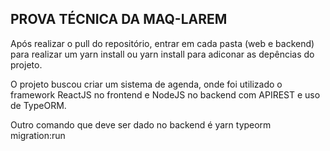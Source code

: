 ## PROVA TÉCNICA DA MAQ-LAREM

Após realizar o pull do repositório, entrar em cada pasta (web e backend) para realizar um yarn install ou yarn install para adiconar as depências do projeto.

O projeto buscou criar um sistema de agenda, onde foi utilizado o framework ReactJS no frontend e NodeJS no backend com APIREST e uso de TypeORM.

Outro comando que deve ser dado no backend é yarn typeorm migration:run